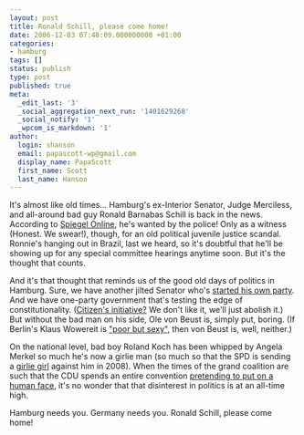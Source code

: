 ```yaml
---
layout: post
title: Ronald Schill, please come home!
date: 2006-12-03 07:48:09.000000000 +01:00
categories:
- hamburg
tags: []
status: publish
type: post
published: true
meta:
  _edit_last: '3'
  _social_aggregation_next_run: '1401629268'
  _social_notify: '1'
  _wpcom_is_markdown: '1'
author:
  login: shanson
  email: papascott-wp@gmail.com
  display_name: PapaScott
  first_name: Scott
  last_name: Hanson
---
```

<p>It's almost like old times... Hamburg's ex-Interior Senator, Judge Merciless, and all-around bad guy Ronald Barnabas Schill is back in the news. According to <a href="http://www.spiegel.de/politik/deutschland/0,1518,452123,00.html" title="Gesuchter Zeuge: Ex-Senator Schill zur Fahndung ausgeschrieben - Politik - SPIEGEL ONLINE - Nachrichten">Spiegel Online</a>, he's wanted by the police! Only as a witness (Honest. We swear!), though, for an old political juvenile justice scandal. Ronnie's hanging out in Brazil, last we heard, so it's doubtful that he'll be showing up for any special committee hearings anytime soon. But it's the thought that counts.</p>
<p>And it's that thought that reminds us of the good old days of politics in Hamburg. Sure, we have another jilted Senator who's <a href="http://de.wikipedia.org/wiki/HeimatHamburg">started his own party</a>. And we have one-party government that's testing the edge of constitutionality. (<a href="http://www.mehr-demokratie-hamburg.de/">Citizen's initiative?</a> We don't like it, we'll just abolish it.) But without the bad man on his side, Ole von Beust is, simply put, boring. (If Berlin's Klaus Wowereit is <a href="http://www.focus.de/politik/deutschland/wowereits-berlin-slogan_nid_37712.html" title="http://www.focus.de/politik/deutschland/wowereits-berlin-slogan_nid_37712.html">"poor but sexy"</a>, then von Beust is, well, neither.)</p>
<p>On the national level, bad boy Roland Koch has been whipped by Angela Merkel so much he's now a girlie man (so much so that the SPD is sending a <a href="http://www.spiegel.de/politik/deutschland/0,1518,452154,00.html" title="Kochs Herausfordererin: Ségolène Ypsilanti - Politik - SPIEGEL ONLINE - Nachrichten">girlie girl</a> against him in 2008). When the times of the grand coalition are such that the CDU spends an entire convention <a href="http://www.dresden2006.cdu.de/">pretending to put on a human face</a>, it's no wonder that that disinterest in politics is at an all-time high.</p>
<p>Hamburg needs you. Germany needs you. Ronald Schill, please come home!</p>
